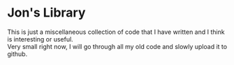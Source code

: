 # Jon's Library

This is just a miscellaneous collection of code that I have written and I think is interesting or useful.  
Very small right now, I will go through all my old code and slowly upload it to github.  

